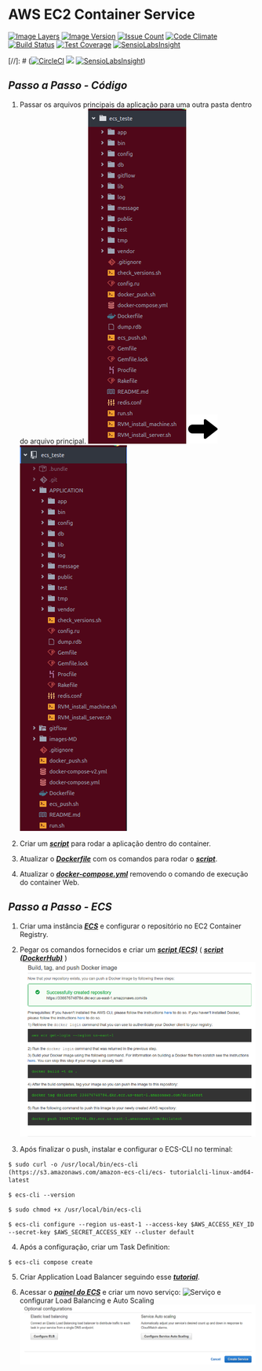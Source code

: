 # **AWS EC2 Container Service**

[![Image Layers](https://images.microbadger.com/badges/image/strund3r/ecs.svg)](http://microbadger.com/images/strund3r/ecs)
[![Image Version](https://images.microbadger.com/badges/version/strund3r/ecs.svg)](http://microbadger.com/images/strund3r/ecs)
[![Issue Count](https://codeclimate.com/github/Strund3r/ECS_test/badges/issue_count.svg)](https://codeclimate.com/github/Strund3r/ECS_test/issues)
[![Code Climate](https://codeclimate.com/github/Strund3r/ECS_test/badges/gpa.svg)](https://codeclimate.com/github/Strund3r/ECS_test)
[![Build Status](https://travis-ci.org/Strund3r/ECS_test.svg?branch=master)](https://travis-ci.org/Strund3r/ECS_test)
[![Test Coverage](https://codeclimate.com/github/Strund3r/ECS_test/badges/coverage.svg)](https://codeclimate.com/github/Strund3r/ECS_test/coverage)
[![SensioLabsInsight](https://insight.sensiolabs.com/projects/50e0016b-4b30-4b0b-9caa-9fdda8c8b4a5/small.png)](https://insight.sensiolabs.com/projects/50e0016b-4b30-4b0b-9caa-9fdda8c8b4a5)

[//]: # ([![CircleCI](https://circleci.com/gh/Strund3r/ECS_test.svg?style=svg)](https://circleci.com/gh/Strund3r/ECS_test) [![](https://ci.solanolabs.com:443/Strund3r/ECS_test/badges/branches/master?badge_token=d70f4f631421f879209c4f6b865ae17e63b31284)](https://ci.solanolabs.com:443/Strund3r/ECS_test/suites/517280) [![SensioLabsInsight](https://insight.sensiolabs.com/projects/50e0016b-4b30-4b0b-9caa-9fdda8c8b4a5/mini.png)](https://insight.sensiolabs.com/projects/50e0016b-4b30-4b0b-9caa-9fdda8c8b4a5))

## *Passo a Passo - Código*

1. Passar os arquivos principais da aplicação para uma outra pasta dentro do arquivo principal.
![Antes da mudança](/images-MD/Antes-APP.png)    ![Seta](/images-MD/right_arrow.png)    ![Depois da mudança](/images-MD/Depois-APP.png)

2. Criar um __*[script](https://github.com/Strund3r/ECS_test/blob/master/run.sh)*__ para rodar a aplicação dentro do container.

3. Atualizar o __*[Dockerfile](https://github.com/Strund3r/ECS_test/blob/master/Dockerfile)*__ com os comandos para rodar o __*[script](https://github.com/Strund3r/ECS_test/blob/master/run.sh)*__.

4. Atualizar o __*[docker-compose.yml](https://github.com/Strund3r/ECS_test/blob/master/docker-compose.yml#L17)*__ removendo o comando de execução do container Web.

## *Passo a Passo - ECS*

1. Criar uma instância __*[ECS](https://console.aws.amazon.com/ecs)*__ e configurar o repositório no EC2 Container Registry.

2. Pegar os comandos fornecidos e criar um __*[script (ECS)](https://github.com/Strund3r/ECS_test/blob/master/ecs_push.sh)*__ ( __*[script (DockerHub)](https://github.com/Strund3r/ECS_test/blob/master/docker_push.sh)*__ )
![ECS Registry Commands](/images-MD/ecs-reg.png)

3. Após finalizar o push, instalar e configurar o ECS-CLI no terminal:
```
$ sudo curl -o /usr/local/bin/ecs-cli (https://s3.amazonaws.com/amazon-ecs-cli/ecs- tutorialcli-linux-amd64-latest
```
```
$ ecs-cli --version
```
```
$ sudo chmod +x /usr/local/bin/ecs-cli
```
```
$ ecs-cli configure --region us-east-1 --access-key $AWS_ACCESS_KEY_ID --secret-key $AWS_SECRET_ACCESS_KEY --cluster default
```

4. Após a configuração, criar um Task Definition:
```
$ ecs-cli compose create
```

5. Criar Application Load Balancer seguindo esse __*[tutorial](http://docs.aws.amazon.com/pt_br/AmazonECS/latest/developerguide/create-application-load-balancer.html)*__.

5. Acessar o __*[painel do ECS](https://console.aws.amazon.com/ecs/home?region=us-east-1#/clusters/default/services)*__ e criar um novo serviço:
![Serviço](/images-MD/serviço.png)
e configurar Load Balancing e Auto Scaling
![Config ELB e Auto Scaling](/images-MD/config-elb-as.png)
